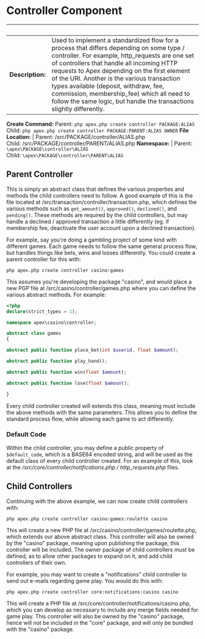 
# Controller Component

&nbsp; | &nbsp;
------------- |-------------
**Description:** | Used to implement a standardized flow for a process that differs depending on some type / controller.  For example, http_requests are one set of controllers that handle all incoming HTTP requests to Apex depending on the first element of the URI.  Another is the various transaction types available (deposit, withdraw, fee, commission, membership_fee) which all need to follow the same logic, but handle the transactions slightly differently.
**Create Command:** Parent: `php apex.php create controller PACKAGE:ALIAS`<br />Child: `php apex.php create controller PACKAGE:PARENT:ALIAS OWNER`
**File Location:** | Parent: /src/PACKAGE/controller/ALIAS.php<br />Child: /src/PACKAGE/controller/PARENT/ALIAS.php
**Namespace:** | Parent: `\apex\PACKAGE\controller\ALIAS`<br />Child: `\apex\PACKAGE\controller\PARENT\ALIAS`


## Parent Controller

This is simply an abstract class that defines the various properties and methods the child controllers 
need to follow.  A good example of this is the file located at /src/transaction/controller/transaction.php, which defines the various 
methods such as `get_amount()`, `approved()`, `declined()`, and `pending()`.  These methods are required by the child controllers, 
but may handle a declined / approved transaction a little differently (eg. if membership fee, deactivate the user account upon a declined transaction).

For example, say you're doing a gambling project of some kind with different games.  Each game needs to follow the same general process 
flow, but handles things like bets, wins and losses differently.  You could create a parent controller for this with:

`php apex.php create controller casino:games`

This assumes you're developing the package "casino", and would place a new PGP file at /src/casino/controller/games.php where you can 
define the various abstract methods.  For example:

~~~php
<?php
declare(strict_types = 1);

namespace apex\casino\controller;

abstract class games
{

abstract public function place_bet(int $userid, float $amount);

abstract public function play_hand();

abstract public function win(float $amount);

abstract public function lose(float $amount);

}
~~~

Every child controller created will extends this class, meaning must include the above methods with the same parameters.  This 
allows you to define the standard process flow, while allowing each game to act differently.


### Default Code

Within the child controller, you may define a public property of `$default_code`, which is a BASE64 encoded string, 
and will be used as the default class of every child controller created.  For an example of this, look at the */src/core/controller/notifications.php / http_requests.php* files.


## Child Controllers

Continuing with the above example, we can now create child controllers with:

`php apex.php create controller casino:games:roulette casino`

This will create a new PHP file at /src/casino/controller/games/roulette.php, which extends our above abstract class.  This controller 
will also be owned by the "casino" package, meaning upon publishing the package, this controller will be included.  The owner package of child controllers 
must be defined, as to allow other packages to expand on it, and add child controllers of their own.

For example, you may want to create a "notifications" child controller to send out e-mails regarding game play.  You would do this with:

`php apex.php create controller core:notifications:casino casino`

This will create a PHP file at /src/core/controller/notifications/casino.php, which you can develop as necessary to include any 
merge fields needed for game play.  This controller will also be owned by the "casino" package, hence will not be included in the "core" package, and will only 
be bundled with the "casino" package.

 



